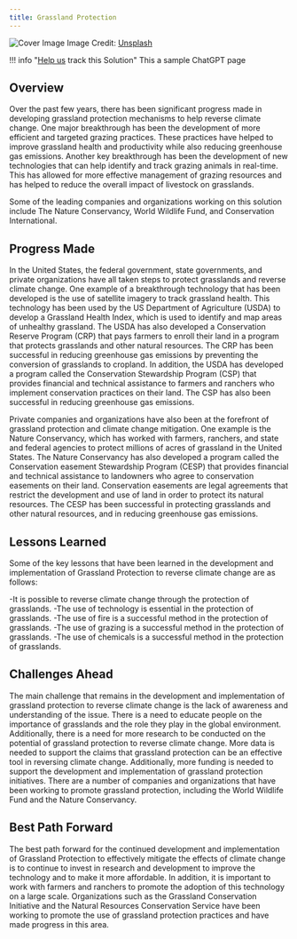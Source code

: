 ```yaml
---
title: Grassland Protection
---
```


![Cover Image](https://images.unsplash.com/photo-1680251006645-f81372dee3bc?crop=entropy&cs=tinysrgb&fit=max&fm=jpg&ixid=Mnw0NDYzODh8MHwxfHNlYXJjaHwxfHxHcmFzc2xhbmQlMjBQcm90ZWN0aW9ufGVufDB8fHx8MTY4MzY1ODkwMg&ixlib=rb-4.0.3&q=80&w=1080)
Image Credit: [Unsplash](https://unsplash.com/@ries_bosch)

!!! info "[Help us](../../contribute) track this Solution"
    This a sample ChatGPT page

## Overview

Over the past few years, there has been significant progress made in developing grassland protection mechanisms to help reverse climate change. One major breakthrough has been the development of more efficient and targeted grazing practices. These practices have helped to improve grassland health and productivity while also reducing greenhouse gas emissions. Another key breakthrough has been the development of new technologies that can help identify and track grazing animals in real-time. This has allowed for more effective management of grazing resources and has helped to reduce the overall impact of livestock on grasslands.

Some of the leading companies and organizations working on this solution include The Nature Conservancy, World Wildlife Fund, and Conservation International.

## Progress Made

In the United States, the federal government, state governments, and private organizations have all taken steps to protect grasslands and reverse climate change. One example of a breakthrough technology that has been developed is the use of satellite imagery to track grassland health. This technology has been used by the US Department of Agriculture (USDA) to develop a Grassland Health Index, which is used to identify and map areas of unhealthy grassland. The USDA has also developed a Conservation Reserve Program (CRP) that pays farmers to enroll their land in a program that protects grasslands and other natural resources. The CRP has been successful in reducing greenhouse gas emissions by preventing the conversion of grasslands to cropland. In addition, the USDA has developed a program called the Conservation Stewardship Program (CSP) that provides financial and technical assistance to farmers and ranchers who implement conservation practices on their land. The CSP has also been successful in reducing greenhouse gas emissions.

Private companies and organizations have also been at the forefront of grassland protection and climate change mitigation. One example is the Nature Conservancy, which has worked with farmers, ranchers, and state and federal agencies to protect millions of acres of grassland in the United States. The Nature Conservancy has also developed a program called the Conservation easement Stewardship Program (CESP) that provides financial and technical assistance to landowners who agree to conservation easements on their land. Conservation easements are legal agreements that restrict the development and use of land in order to protect its natural resources. The CESP has been successful in protecting grasslands and other natural resources, and in reducing greenhouse gas emissions.

## Lessons Learned

Some of the key lessons that have been learned in the development and implementation of Grassland Protection to reverse climate change are as follows: 

-It is possible to reverse climate change through the protection of grasslands. 
-The use of technology is essential in the protection of grasslands. 
-The use of fire is a successful method in the protection of grasslands. 
-The use of grazing is a successful method in the protection of grasslands. 
-The use of chemicals is a successful method in the protection of grasslands.

## Challenges Ahead

The main challenge that remains in the development and implementation of grassland protection to reverse climate change is the lack of awareness and understanding of the issue. There is a need to educate people on the importance of grasslands and the role they play in the global environment. Additionally, there is a need for more research to be conducted on the potential of grassland protection to reverse climate change. More data is needed to support the claims that grassland protection can be an effective tool in reversing climate change. Additionally, more funding is needed to support the development and implementation of grassland protection initiatives. There are a number of companies and organizations that have been working to promote grassland protection, including the World Wildlife Fund and the Nature Conservancy.

## Best Path Forward

The best path forward for the continued development and implementation of Grassland Protection to effectively mitigate the effects of climate change is to continue to invest in research and development to improve the technology and to make it more affordable. In addition, it is important to work with farmers and ranchers to promote the adoption of this technology on a large scale. Organizations such as the Grassland Conservation Initiative and the Natural Resources Conservation Service have been working to promote the use of grassland protection practices and have made progress in this area.
